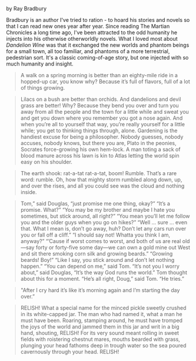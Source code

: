 by Ray Bradbury

Bradbury is an author I've tried to ration - to hoard his stories and novels so
that I can read new ones year after year. Since reading The Martian Chronicles a
long time ago, I've been attracted to the odd humanity he injects into his
otherwise otherworldly novels. What I loved most about _Dandelion Wine_ was that
it exchanged the new worlds and phantom beings for a small town, all too
familiar, and phantoms of a more terrestrial, pedestrian sort. It's a classic
coming-of-age story, but one injected with so much humanity and insight.

>A walk on a spring morning is better than an eighty-mile ride in a hopped-up car, you know why? Because it’s full of flavors, full of a lot of things growing.

>Lilacs on a bush are better than orchids. And dandelions and devil grass are better! Why? Because they bend you over and turn you away from all the people and the town for a little while and sweat you and get you down where you remember you got a nose again. And when you’re all to yourself that way, you’re really yourself for a little while; you get to thinking things through, alone. Gardening is the handiest excuse for being a philosopher. Nobody guesses, nobody accuses, nobody knows, but there you are, Plato in the peonies, Socrates force-growing his own hem-lock. A man toting a sack of blood manure across his lawn is kin to Atlas letting the world spin easy on his shoulder.

>The earth shook: rat-a-tat rat-a-tat, boom! Rumble. That’s a rare word: rumble. Oh, how that mighty storm rumbled along down, up, and over the rises, and all you could see was the cloud and nothing inside.

>Tom,” said Douglas, “just promise me one thing, okay?” “It’s a promise. What?” “You may be my brother and maybe I hate you sometimes, but stick around, all right?” “You mean you’ll let me follow you and the older guys when you go on hikes?” “Well … sure … even that. What I mean is, don’t go away, huh? Don’t let any cars run over you or fall off a cliff.” “I should say not! Whatta you think I am, anyway?” “’Cause if worst comes to worst, and both of us are real old—say forty or forty-five some day—we can own a gold mine out West and sit there smoking corn silk and growing beards.” “Growing beards! Boy!” “Like I say, you stick around and don’t let nothing happen.” “You can depend on me,” said Tom. “It’s not you I worry about,” said Douglas, “It’s the way God runs the world.” Tom thought about this for a moment. “He’s all right, Doug,” said Tom. “He tries.”

>"After I cry hard it’s like it’s morning again and I’m starting the day over.”

>RELISH! What a special name for the minced pickle sweetly crushed in its white-capped jar. The man who had named it, what a man he must have been. Roaring, stamping around, he must have tromped the joys of the world and jammed them in this jar and writ in a big hand, shouting, RELISH! For its very sound meant rolling in sweet fields with roistering chestnut mares, mouths bearded with grass, plunging your head fathoms deep in trough water so the sea poured cavernously through your head. RELISH!
